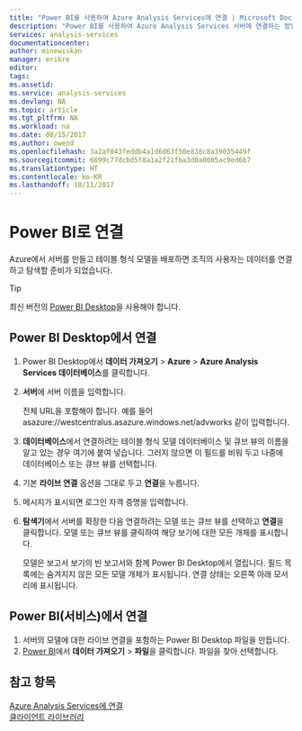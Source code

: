 ```yaml
---
title: "Power BI를 사용하여 Azure Analysis Services에 연결 | Microsoft Docs"
description: "Power BI를 사용하여 Azure Analysis Services 서버에 연결하는 방법에 대해 알아봅니다."
services: analysis-services
documentationcenter: 
author: minewiskan
manager: erikre
editor: 
tags: 
ms.assetid: 
ms.service: analysis-services
ms.devlang: NA
ms.topic: article
ms.tgt_pltfrm: NA
ms.workload: na
ms.date: 08/15/2017
ms.author: owend
ms.openlocfilehash: 3a2af043feddb4a1d6d63f50e838c8a39035449f
ms.sourcegitcommit: 6699c77dcbd5f8a1a2f21fba3d0a0005ac9ed6b7
ms.translationtype: HT
ms.contentlocale: ko-KR
ms.lasthandoff: 10/11/2017
---
```

# <a name="connect-with-power-bi"></a>Power BI로 연결

Azure에서 서버를 만들고 테이블 형식 모델을 배포하면 조직의 사용자는 데이터를 연결하고 탐색할 준비가 되었습니다. 

> [!TIP]
> 최신 버전의 [Power BI Desktop](https://powerbi.microsoft.com/desktop/)을 사용해야 합니다.
> 
> 
  
## <a name="connect-in-power-bi-desktop"></a>Power BI Desktop에서 연결

1. Power BI Desktop에서 **데이터 가져오기** > **Azure** > **Azure Analysis Services 데이터베이스**를 클릭합니다.

2. **서버**에 서버 이름을 입력합니다. 
    
    전체 URL을 포함해야 합니다. 예를 들어 asazure://westcentralus.asazure.windows.net/advworks 같이 입력합니다.

3. **데이터베이스**에서 연결하려는 테이블 형식 모델 데이터베이스 및 큐브 뷰의 이름을 알고 있는 경우 여기에 붙여 넣습니다. 그러지 않으면 이 필드를 비워 두고 나중에 데이터베이스 또는 큐브 뷰를 선택합니다.

4. 기본 **라이브 연결** 옵션을 그대로 두고 **연결**을 누릅니다. 

5. 메시지가 표시되면 로그인 자격 증명을 입력합니다. 

6. **탐색기**에서 서버를 확장한 다음 연결하려는 모델 또는 큐브 뷰를 선택하고 **연결**을 클릭합니다. 모델 또는 큐브 뷰를 클릭하여 해당 보기에 대한 모든 개체를 표시합니다.

    모델은 보고서 보기의 빈 보고서와 함께 Power BI Desktop에서 열립니다. 필드 목록에는 숨겨지지 않은 모든 모델 개체가 표시됩니다. 연결 상태는 오른쪽 아래 모서리에 표시됩니다.

## <a name="connect-in-power-bi-service"></a>Power BI(서비스)에서 연결

1. 서버의 모델에 대한 라이브 연결을 포함하는 Power BI Desktop 파일을 만듭니다.
2. [Power BI](https://powerbi.microsoft.com)에서 **데이터 가져오기** > **파일**을 클릭합니다. 파일을 찾아 선택합니다.



## <a name="see-also"></a>참고 항목
[Azure Analysis Services에 연결](analysis-services-connect.md)   
[클라이언트 라이브러리](analysis-services-data-providers.md)


